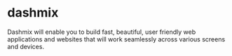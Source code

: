 # dashmix
Dashmix will enable you to build fast, beautiful, user friendly web applications and websites that will work seamlessly across various screens and devices.
